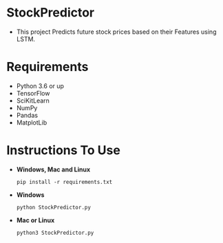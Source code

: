 # StockPredictor
- This project Predicts future stock prices based on their Features using LSTM.

# Requirements
- Python 3.6 or up
- TensorFlow
- SciKitLearn
- NumPy
- Pandas
- MatplotLib

# Instructions To Use
- **Windows, Mac and Linux**
  ``` 
  pip install -r requirements.txt
  ```
- **Windows**
  ```
  python StockPredictor.py
  ```
- **Mac or Linux**
  ```
  python3 StockPredictor.py
  ```
